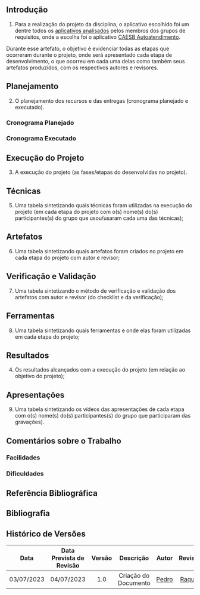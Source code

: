 ## Introdução
1. Para a realização do projeto da disciplina, o aplicativo escolhido foi um dentre todos os [aplicativos analisados](../Pre-rastreabilidade/aplicativos_analisados.md) pelos membros dos grupos de requisitos, onde a escolha foi o aplicativo [CAESB Autoatendimento](../Planejamento/aplicativo_escolhido.md).

Durante esse artefato, o objetivo é evidenciar todas as etapas que ocorreram durante o projeto, onde será apresentado cada etapa de desenvolvimento, o que ocorreu em cada uma delas como também seus artefatos produzidos, com os respectivos autores e revisores.

## Planejamento
2. O planejamento dos recursos e das entregas (cronograma planejado e executado).
### Cronograma Planejado
### Cronograma Executado


## Execução do Projeto  
3. A execução do projeto (as fases/etapas do desenvolvidas no projeto).



## Técnicas
5. Uma tabela sintetizando quais técnicas foram utilizadas na execução do projeto (em cada etapa do projeto com o(s) nome(s) do(s) participantes(s) do grupo que usou/usaram cada uma das técnicas);


## Artefatos
6. Uma tabela sintetizando quais artefatos foram criados no projeto em cada etapa do projeto com autor e revisor;


## Verificação e Validação
7. Uma tabela sintetizando o método de verificação e validação dos artefatos com autor e revisor (do checklist e da verificação);


## Ferramentas
8. Uma tabela sintetizando quais ferramentas e onde elas foram utilizadas em cada etapa do projeto;

## Resultados
4. Os resultados alcançados com a execução do projeto (em relação ao objetivo do projeto);

## Apresentações
9. Uma tabela sintetizando os vídeos das apresentações de cada etapa com o(s) nome(s) do(s) participantes(s) do grupo que participaram das gravações).


## Comentários sobre o Trabalho

### Facilidades

### Dificuldades

## Referência Bibliográfica


## Bibliografia


## Histórico de Versões

|    Data    | Data Prevista de Revisão | Versão | Descrição | Autor |Revisor  |
| :--------: | :-----: | :----: | :------: | :------: | :----: |
|  03/07/2023 | 04/07/2023 | 1.0 | Criação do Documento | [Pedro](https://github.com/pedrobarbosaocb) | [Raquel](https://github.com/raqueleucaria) |